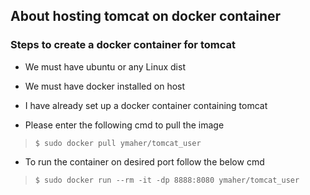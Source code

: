 ## About hosting tomcat on docker container

### Steps to create a docker container for tomcat
- We must have ubuntu or any Linux dist

- We must have docker installed on host

- I have already set up a docker container containing tomcat

- Please enter the following cmd to pull the image
> `$ sudo docker pull ymaher/tomcat_user`

- To run the container on desired port follow the below cmd
> `$ sudo docker run --rm -it -dp 8888:8080 ymaher/tomcat_user  `
